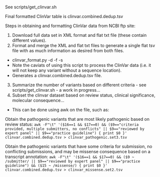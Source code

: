 See scripts/get_clinvar.sh

Final formatted ClinVar table is clinvar.combined.dedup.tsv

Steps in obtaining and formatting ClinVar data from NCBI ftp site:
1. Download full data set in XML format and flat txt file (these contain different values).
2. Format and merge the XML and flat txt files to generate a single flat tsv file with as much information as desired from both files.
  * clinvar_format.py -d <output directory> -f <fasta file> -s <Rscript for joining files>
  * Note the caviats of using this script to process the ClinVar data (i.e. it will not keep any variant without a sequence location).
  * Generates a clinvar.combined.dedup.tsv file.
3. Summarize the number of variants based on different criteria - see scripts/get_clinvar.sh - a work in progress...
4. Subset the clinvar dataset based on review status, clinical significance, molecular consequence...
  * This can be done using awk on the file, such as:

Obtain the pathogenic variants that are most likely pathogenic based on review status:
`awk -F"\t" '($16==1 && $17==0) && ($9=="criteria provided, multiple submitters, no conflicts" || $9=="reviewed by expert panel" || $9=="practice guideline") { print $0 }' clinvar.combined.dedup.tsv > clinvar_pathogenic.set3.tsv`

Obtain the pathogenic variants that have some criteria for submission, no conflicting submissions, and may be missense consequence based on a transcript annotation:
`awk -F"\t" '($16==1 && $17==0) && ($9 ~ /submitter/ || $9=="reviewed by expert panel" || $9=="practice guideline") && ($15 ~ /missense/) { print $0 }' clinvar.combined.dedup.tsv > clinvar_missense.set2.tsv`
